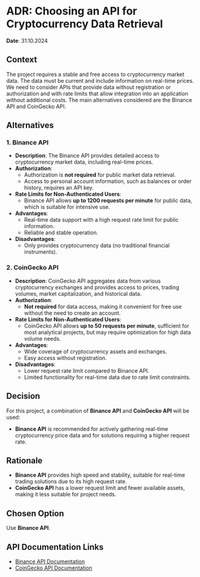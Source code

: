 # ADR: Choosing an API for Cryptocurrency Data Retrieval

**Date**: 31.10.2024

## Context
The project requires a stable and free access to cryptocurrency market data. The data must be current and include information on real-time prices. We need to consider APIs that provide data without registration or authorization and with rate limits that allow integration into an application without additional costs. The main alternatives considered are the Binance API and CoinGecko API.

## Alternatives

### 1. Binance API
- **Description**: The Binance API provides detailed access to cryptocurrency market data, including real-time prices.
- **Authorization**:
    - Authorization is **not required** for public market data retrieval.
    - Access to personal account information, such as balances or order history, requires an API key.
- **Rate Limits for Non-Authenticated Users**:
    - Binance API allows **up to 1200 requests per minute** for public data, which is suitable for intensive use.
- **Advantages**:
    - Real-time data support with a high request rate limit for public information.
    - Reliable and stable operation.
- **Disadvantages**:
    - Only provides cryptocurrency data (no traditional financial instruments).

### 2. CoinGecko API
- **Description**: CoinGecko API aggregates data from various cryptocurrency exchanges and provides access to prices, trading volumes, market capitalization, and historical data.
- **Authorization**:
    - **Not required** for data access, making it convenient for free use without the need to create an account.
- **Rate Limits for Non-Authenticated Users**:
    - CoinGecko API allows **up to 50 requests per minute**, sufficient for most analytical projects, but may require optimization for high data volume needs.
- **Advantages**:
    - Wide coverage of cryptocurrency assets and exchanges.
    - Easy access without registration.
- **Disadvantages**:
    - Lower request rate limit compared to Binance API.
    - Limited functionality for real-time data due to rate limit constraints.

## Decision
For this project, a combination of **Binance API** and **CoinGecko API** will be used:

- **Binance API** is recommended for actively gathering real-time cryptocurrency price data and for solutions requiring a higher request rate.

## Rationale
- **Binance API** provides high speed and stability, suitable for real-time trading solutions due to its high request rate.
- **CoinGecko API** has a lower request limit and fewer available assets, making it less suitable for project needs.

## Chosen Option
Use **Binance API**.

## API Documentation Links
- [Binance API Documentation](https://binance-docs.github.io/apidocs/spot/en/)
- [CoinGecko API Documentation](https://www.coingecko.com/en/api)
